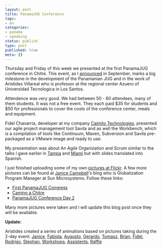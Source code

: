 ```yaml
---
layout: post
title: PanamaJUG Conference
tags:
- en
categories:
- panama
- speaking
status: publish
type: post
published: true
meta: {}
---
```

<p>Thursday and Friday of this week we presented at the first PanamaJUG conference in Chitre. This event, as I <a href="/2007/09/01/1188670188321.html">announced</a> in September, marks a big milestone in the development of the Panamanian JUG and in the work of Aristides Villareal who is professor at the regional center Azuero of Universidad Tecnologica in Los Santos.</p>

<p>Attendence was very good. We had between 50 - 80 attendees, many of them students. It was not a free event. They each paid $35 for students and $50 for professionals to cover the costs of the conference center, meals and equipment.</p>

<p>Fidel Chavarria, developer at my company <a href="http://www.caimito.net">Caimito Technologies</a>, presented our agile project management tool Savila and as well the Workbench, which is a compilation of tools like Continuum, Maven, Subversion and Savila pre-packaged as a VMware image and ready to use.</p>

<p>My presentation was about An Agile Organization and Scrum similar to the talks I gave earlier in <a href="/2007/11/22/1195766926900.html">Tampa</a> and <a href="/2007/11/22/1195767518086.html">Miami</a> but with slides translated into Spanish.</p>

<p>I just finished uploading some of my own <a href="http://www.flickr.com/photos/stephan-schwab/sets/72157603466202965/">pictures at Flickr</a>. A few more pictures can be found at <a href="http://blogs.sun.com/janicec">Janice Campbell</a>'s blog who is Globalization Program Manager at Sun Microsystems. Follow these links:</p>

<ul>
<li><a href="http://blogs.sun.com/janicec/entry/first_panamajug_congress">First PanamaJUG Congress</a></li>
<li><a href="http://blogs.sun.com/janicec/entry/camino_a_chitre">Camino a Chitre</a></li>
<li><a href="http://blogs.sun.com/janicec/entry/panamajug_conference_day_2">PanamaJUG Conference Day 2</a></li>
</ul>

<p>Many more pictures were taken and I will update this blog post once they will be available.</p>

<p><strong>Update:</strong></p>

<p>Aristides created a series of animations based on pictures taking during the 2-day event: 
<a href="http://animoto.com/play/4461dd7e05dd815bbf8a94fc39a3f3e0">Janice</a>, 
<a href="http://animoto.com/play/bdec25cc852347737ab005dce6679f77">Fabiola</a>,
<a href="http://animoto.com/play/cb5b218686427a79ddc515e925d7e8be">Augusto</a>,
<a href="http://animoto.com/play/4c222b56adfbfc09932e9268e6428492">Gerardo</a>,
<a href="http://animoto.com/play/0403b5d7457bc66ef0dde90985804954">Tomasz</a>,
<a href="http://animoto.com/play/808670d0bdddbbcd2697f315f4972d60">Brian</a>,
<a href="http://animoto.com/play/94d79f8bd12448ae1c7143f297f09fdb">Fidel</a>,
<a href="http://animoto.com/play/d8a7a7c93c803b1f6ee6a449394e6840">Rodrigo</a>,
<a href="http://animoto.com/play/55f13dcbf0fc5bf3dafa9b052c5cfe05">Stephan</a>,
<a href="http://animoto.com/play/d4063f5ddcd5747264ef2f5043897db0">Workshops</a>,
<a href="http://animoto.com/play/39cb96fb2870aa4cfc112960d1855099">Assistents</a>,
<a href="http://animoto.com/play/c1adaaf35e40c701f1e023ab97ae1c79">Raffle</a>
</p>
